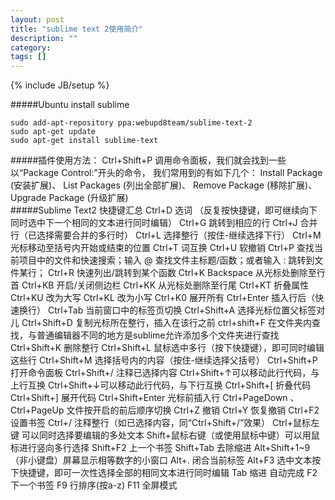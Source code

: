 ```yaml
---
layout: post
title: "sublime text 2使用简介"
description: ""
category: 
tags: []
---
```

{% include JB/setup %}

#####Ubuntu install sublime

    sudo add-apt-repository ppa:webupd8team/sublime-text-2
    sudo apt-get update
    sudo apt-get install sublime-text

#####插件使用方法：
    Ctrl+Shift+P 调用命令面板，我们就会找到一些以“Package Control:”开头的命令，
    我们常用到的有如下几个： 
    Install Package (安装扩展)、
    List Packages (列出全部扩展)、
    Remove Package (移除扩展)、
    Upgrade Package (升级扩展)  
#####Sublime Text2 快捷键汇总
    Ctrl+D 选词 （反复按快捷键，即可继续向下同时选中下一个相同的文本进行同时编辑）
    Ctrl+G 跳转到相应的行
    Ctrl+J 合并行（已选择需要合并的多行时）
    Ctrl+L 选择整行（按住-继续选择下行）
    Ctrl+M 光标移动至括号内开始或结束的位置
    Ctrl+T 词互换
    Ctrl+U 软撤销
    Ctrl+P 查找当前项目中的文件和快速搜索；输入 @ 查找文件主标题/函数；或者输入 : 跳转到文件某行；
    Ctrl+R 快速列出/跳转到某个函数
    Ctrl+K Backspace 从光标处删除至行首
    Ctrl+KB 开启/关闭侧边栏
    Ctrl+KK 从光标处删除至行尾
    Ctrl+KT 折叠属性
    Ctrl+KU 改为大写
    Ctrl+KL 改为小写
    Ctrl+K0 展开所有
    Ctrl+Enter 插入行后（快速换行）
    Ctrl+Tab 当前窗口中的标签页切换
    Ctrl+Shift+A 选择光标位置父标签对儿
    Ctrl+Shift+D 复制光标所在整行，插入在该行之前
    ctrl+shift+F 在文件夹内查找，与普通编辑器不同的地方是sublime允许添加多个文件夹进行查找
    Ctrl+Shift+K 删除整行
    Ctrl+Shift+L 鼠标选中多行（按下快捷键），即可同时编辑这些行
    Ctrl+Shift+M 选择括号内的内容（按住-继续选择父括号）
    Ctrl+Shift+P 打开命令面板
    Ctrl+Shift+/ 注释已选择内容
    Ctrl+Shift+↑可以移动此行代码，与上行互换
    Ctrl+Shift+↓可以移动此行代码，与下行互换
    Ctrl+Shift+[ 折叠代码
    Ctrl+Shift+] 展开代码
    Ctrl+Shift+Enter 光标前插入行
    Ctrl+PageDown 、Ctrl+PageUp 文件按开启的前后顺序切换
    Ctrl+Z 撤销
    Ctrl+Y 恢复撤销
    Ctrl+F2 设置书签
    Ctrl+/ 注释整行（如已选择内容，同“Ctrl+Shift+/”效果）
    Ctrl+鼠标左键 可以同时选择要编辑的多处文本
    Shift+鼠标右键（或使用鼠标中键）可以用鼠标进行竖向多行选择
    Shift+F2 上一个书签
    Shift+Tab 去除缩进
    Alt+Shift+1~9（非小键盘）屏幕显示相等数字的小窗口
    Alt+. 闭合当前标签
    Alt+F3 选中文本按下快捷键，即可一次性选择全部的相同文本进行同时编辑
    Tab 缩进 自动完成
    F2 下一个书签
    F9 行排序(按a-z)
    F11 全屏模式